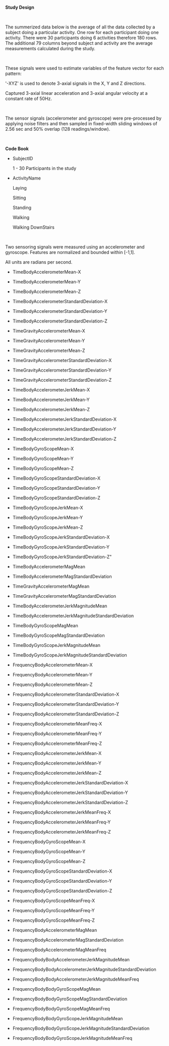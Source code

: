 **Study Design**

 

The summerized data below is the average of all the data collected by a subject
doing a particular activity.  One row for each participant doing one activity.
There were 30 participants doing 6 activities therefore 180 rows.  The
additional 79 columns beyond subject and activity are the average measurements
calculated during the study.

 

These signals were used to estimate variables of the feature vector for each
pattern:

'-XYZ' is used to denote 3-axial signals in the X, Y and Z directions.

Captured 3-axial linear acceleration and 3-axial angular velocity at a constant
rate of 50Hz.

 

The sensor signals (accelerometer and gyroscope) were pre-processed by applying
noise filters and then sampled in fixed-width sliding windows of 2.56 sec and
50% overlap (128 readings/window).

 

**Code Book**

- SubjectID

    1 - 30  Participants in the study

    

- ActivityName

    Laying

    Sitting

    Standing

    Walking

    Walking DownStairs

     

Two sensoring signals were measured using an accelerometer and gyroscope.
Features are normalized and bounded within [-1,1].

All units are radians per second.



- TimeBodyAccelerometerMean-X

- TimeBodyAccelerometerMean-Y

- TimeBodyAccelerometerMean-Z

- TimeBodyAccelerometerStandardDeviation-X

- TimeBodyAccelerometerStandardDeviation-Y

- TimeBodyAccelerometerStandardDeviation-Z

- TimeGravityAccelerometerMean-X

- TimeGravityAccelerometerMean-Y

- TimeGravityAccelerometerMean-Z

- TimeGravityAccelerometerStandardDeviation-X

- TimeGravityAccelerometerStandardDeviation-Y

- TimeGravityAccelerometerStandardDeviation-Z

- TimeBodyAccelerometerJerkMean-X

- TimeBodyAccelerometerJerkMean-Y

- TimeBodyAccelerometerJerkMean-Z

- TimeBodyAccelerometerJerkStandardDeviation-X

- TimeBodyAccelerometerJerkStandardDeviation-Y

- TimeBodyAccelerometerJerkStandardDeviation-Z

- TimeBodyGyroScopeMean-X

- TimeBodyGyroScopeMean-Y

- TimeBodyGyroScopeMean-Z

- TimeBodyGyroScopeStandardDeviation-X

- TimeBodyGyroScopeStandardDeviation-Y

- TimeBodyGyroScopeStandardDeviation-Z

- TimeBodyGyroScopeJerkMean-X

- TimeBodyGyroScopeJerkMean-Y

- TimeBodyGyroScopeJerkMean-Z

- TimeBodyGyroScopeJerkStandardDeviation-X

- TimeBodyGyroScopeJerkStandardDeviation-Y

- TimeBodyGyroScopeJerkStandardDeviation-Z"

- TimeBodyAccelerometerMagMean

- TimeBodyAccelerometerMagStandardDeviation

- TimeGravityAccelerometerMagMean

- TimeGravityAccelerometerMagStandardDeviation

- TimeBodyAccelerometerJerkMagnitudeMean

- TimeBodyAccelerometerJerkMagnitudeStandardDeviation

- TimeBodyGyroScopeMagMean

- TimeBodyGyroScopeMagStandardDeviation

- TimeBodyGyroScopeJerkMagnitudeMean

- TimeBodyGyroScopeJerkMagnitudeStandardDeviation

- FrequencyBodyAccelerometerMean-X

- FrequencyBodyAccelerometerMean-Y

- FrequencyBodyAccelerometerMean-Z

- FrequencyBodyAccelerometerStandardDeviation-X

- FrequencyBodyAccelerometerStandardDeviation-Y

- FrequencyBodyAccelerometerStandardDeviation-Z

- FrequencyBodyAccelerometerMeanFreq-X

- FrequencyBodyAccelerometerMeanFreq-Y

- FrequencyBodyAccelerometerMeanFreq-Z

- FrequencyBodyAccelerometerJerkMean-X

- FrequencyBodyAccelerometerJerkMean-Y

- FrequencyBodyAccelerometerJerkMean-Z

- FrequencyBodyAccelerometerJerkStandardDeviation-X

- FrequencyBodyAccelerometerJerkStandardDeviation-Y

- FrequencyBodyAccelerometerJerkStandardDeviation-Z

- FrequencyBodyAccelerometerJerkMeanFreq-X

- FrequencyBodyAccelerometerJerkMeanFreq-Y

- FrequencyBodyAccelerometerJerkMeanFreq-Z

- FrequencyBodyGyroScopeMean-X

- FrequencyBodyGyroScopeMean-Y

- FrequencyBodyGyroScopeMean-Z

- FrequencyBodyGyroScopeStandardDeviation-X

- FrequencyBodyGyroScopeStandardDeviation-Y

- FrequencyBodyGyroScopeStandardDeviation-Z

- FrequencyBodyGyroScopeMeanFreq-X

- FrequencyBodyGyroScopeMeanFreq-Y

- FrequencyBodyGyroScopeMeanFreq-Z

- FrequencyBodyAccelerometerMagMean

- FrequencyBodyAccelerometerMagStandardDeviation

- FrequencyBodyAccelerometerMagMeanFreq

- FrequencyBodyBodyAccelerometerJerkMagnitudeMean

- FrequencyBodyBodyAccelerometerJerkMagnitudeStandardDeviation

- FrequencyBodyBodyAccelerometerJerkMagnitudeMeanFreq

- FrequencyBodyBodyGyroScopeMagMean

- FrequencyBodyBodyGyroScopeMagStandardDeviation

- FrequencyBodyBodyGyroScopeMagMeanFreq

- FrequencyBodyBodyGyroScopeJerkMagnitudeMean

- FrequencyBodyBodyGyroScopeJerkMagnitudeStandardDeviation

- FrequencyBodyBodyGyroScopeJerkMagnitudeMeanFreq
